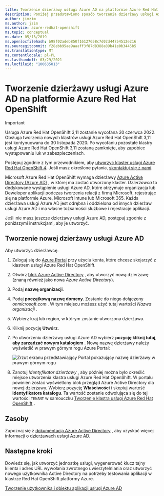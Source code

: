 ```yaml
---
title: Tworzenie dzierżawy usługi Azure AD na platformie Azure Red Hat OpenShift
description: Poniżej przedstawiono sposób tworzenia dzierżawy usługi Azure Active Directory (Azure AD), która będzie hostować klaster Microsoft Azure Red Hat OpenShift.
author: jimzim
ms.author: jzim
ms.service: azure-redhat-openshift
ms.topic: conceptual
ms.date: 05/13/2019
ms.openlocfilehash: b98f02adeb850f16127658c7d02d44754512e216
ms.sourcegitcommit: f28ebb95ae9aaaff3f87d8388a09b41e0b3445b5
ms.translationtype: MT
ms.contentlocale: pl-PL
ms.lasthandoff: 03/29/2021
ms.locfileid: "100635013"
---
```

# <a name="create-an-azure-ad-tenant-for-azure-red-hat-openshift"></a>Tworzenie dzierżawy usługi Azure AD na platformie Azure Red Hat OpenShift

> [!IMPORTANT]
> Usługa Azure Red Hat OpenShift 3,11 zostanie wycofana 30 czerwca 2022. Obsługa tworzenia nowych klastrów usługi Azure Red Hat OpenShift 3,11 jest kontynuowana do 30 listopada 2020. Po wycofaniu pozostałe klastry usługi Azure Red Hat OpenShift 3,11 zostaną zamknięte, aby zapobiec występowaniu luk w zabezpieczeniach.
> 
> Postępuj zgodnie z tym przewodnikiem, aby [utworzyć klaster usługi Azure Red Hat OpenShift 4](tutorial-create-cluster.md).
> Jeśli masz określone pytania, [skontaktuj się z nami](mailto:arofeedback@microsoft.com).

Microsoft Azure Red Hat OpenShift wymaga dzierżawy [Azure Active Directory (Azure AD)](../active-directory/develop/quickstart-create-new-tenant.md) , w której ma zostać utworzony klaster. *Dzierżawca* to dedykowane wystąpienie usługi Azure AD, które otrzymuje organizacja lub Deweloper aplikacji podczas tworzenia relacji z firmą Microsoft, rejestrując się na platformie Azure, Microsoft Intune lub Microsoft 365. Każda dzierżawa usługi Azure AD jest odrębna i oddzielona od innych dzierżaw usługi Azure AD i ma własne tożsamości służbowe i rejestracje aplikacji.

Jeśli nie masz jeszcze dzierżawy usługi Azure AD, postępuj zgodnie z poniższymi instrukcjami, aby je utworzyć.

## <a name="create-a-new-azure-ad-tenant"></a>Tworzenie nowej dzierżawy usługi Azure AD

Aby utworzyć dzierżawcę:

1. Zaloguj się do [Azure Portal](https://portal.azure.com/) przy użyciu konta, które chcesz skojarzyć z klastrem usługi Azure Red Hat OpenShift.
2. Otwórz [blok Azure Active Directory](https://portal.azure.com/#create/Microsoft.AzureActiveDirectory) , aby utworzyć nową dzierżawę (znaną również jako nowa *Azure Active Directory*).
3. Podaj **nazwę organizacji**.
4. Podaj **początkową nazwę domeny**. Zostanie do niego dołączony *onmicrosoft.com* . W tym miejscu możesz użyć tutaj wartości *Nazwa organizacji* .
5. Wybierz kraj lub region, w którym zostanie utworzona dzierżawa.
6. Kliknij pozycję **Utwórz**.
7. Po utworzeniu dzierżawy usługi Azure AD wybierz **pozycję kliknij tutaj, aby zarządzać nowym katalogiem** . Nową nazwę dzierżawy należy wyświetlić w prawym górnym rogu Azure Portal:  

    ![Zrzut ekranu przedstawiający Portal pokazujący nazwę dzierżawy w prawym górnym rogu][tenantcallout]  

8. Zanotuj *Identyfikator dzierżawy* , aby później można było określić miejsce utworzenia klastra usługi Azure Red Hat OpenShift. W portalu powinien zostać wyświetlony blok przegląd Azure Active Directory dla nowej dzierżawy. Wybierz pozycję **Właściwości** i skopiuj wartość **identyfikatora katalogu**. Ta wartość zostanie odwołująca się do tej wartości `TENANT` w samouczku [Tworzenie klastra usługi Azure Red Hat OpenShift](tutorial-create-cluster.md) .

[tenantcallout]: ./media/howto-create-tenant/tenant-callout.png

## <a name="resources"></a>Zasoby

Zapoznaj się z [dokumentacją Azure Active Directory](../active-directory/index.yml) , aby uzyskać więcej informacji o [dzierżawach usługi Azure AD](../active-directory/develop/quickstart-create-new-tenant.md).

## <a name="next-steps"></a>Następne kroki

Dowiedz się, jak utworzyć jednostkę usługi, wygenerować klucz tajny klienta i adres URL wywołania zwrotnego uwierzytelniania oraz utworzyć nowego użytkownika Active Directory na potrzeby testowania aplikacji w klastrze Red Hat OpenShift platformy Azure.

[Tworzenie użytkownika i obiektu aplikacji usługi Azure AD](howto-aad-app-configuration.md)